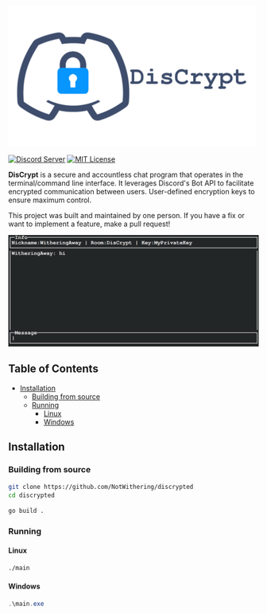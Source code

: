 <img alt="discrypt logo" src="./assets/banner.png" width="500px"/>

[![Discord Server](https://img.shields.io/badge/Discord-Server-3e4d6c)](https://discord.gg/pR7Y3kBbay)
[![MIT License](https://img.shields.io/badge/License-MIT-a10b31)](https://github.com/NotWithering/discrypted/blob/master/LICENSE)

**DisCrypt** is a secure and accountless chat program that operates in the terminal/command line interface.
It leverages Discord's Bot API to facilitate encrypted communication between users.
User-defined encryption keys to ensure maximum control.

This project was built and maintained by one person.
If you have a fix or want to implement a feature, make a pull request!

![Screenshot](./assets/example.png)

## Table of Contents

- [Installation](#installation)
    - [Building from source](#building-from-source)
    - [Running](#running)
        - [Linux](#linux)
        - [Windows](#windows)

## Installation

### Building from source

```bash
git clone https://github.com/NotWithering/discrypted
cd discrypted
```

```bash
go build .
```

### Running

#### Linux

```bash
./main
```

#### Windows

```powershell
.\main.exe
```